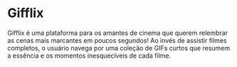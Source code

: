 # Gifflix

<p>Gifflix é uma plataforma para os amantes de cinema que querem relembrar as cenas mais marcantes em poucos segundos! Ao invés de assistir filmes completos, o usuário navega por uma coleção de GIFs curtos que resumem a essência e os momentos inesquecíveis de cada filme.</p>

